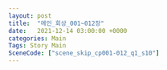 ```yaml
---
layout: post
title:  "메인_회상_001~012장"
date:   2021-12-14 03:00:00 +0000
categories: Main
Tags: Story Main
SceneCode: ["scene_skip_cp001-012_q1_s10"]
---
```

